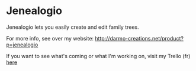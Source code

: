# Jenealogio

Jenealogio lets you easily create and edit family trees.

For more info, see over my website: http://darmo-creations.net/product?p=jenealogio

If you want to see what's coming or what I'm working on, visit my Trello (fr) [here](https://trello.com/b/bL5gDhpJ/jenealogio)
